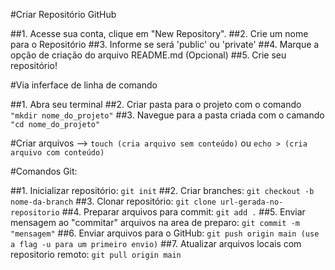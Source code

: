 #Criar Repositório GitHub

##1. Acesse sua conta, clique em "New Repository".
##2. Crie um nome para o Repositório
##3. Informe se será 'public' ou 'private'
##4. Marque a opção de criação do arquivo README.md (Opcional)
##5. Crie seu repositório! 

#Via inferface de linha de comando

##1. Abra seu terminal
##2. Criar pasta para o projeto com o comando ```"mkdir nome_do_projeto"```
##3. Navegue para a pasta criada com o camando ```"cd nome_do_projeto"```

#Criar arquivos --> ```touch (cria arquivo sem conteúdo)``` ou ```echo > (cria arquivo com conteúdo)```

#Comandos Git:

##1. Inicializar repositório: ```git init```
##2. Criar branches: ```git checkout -b nome-da-branch```
##3. Clonar repositório: ```git clone url-gerada-no-repositorio```
##4. Preparar arquivos para commit: ```git add .```
##5. Enviar mensagem ao "commitar" arquivos na area de preparo: ```git commit -m "mensagem"```
##6. Enviar arquivos para o GitHub: ```git push origin main (use a flag -u para um primeiro envio)```
##7. Atualizar arquivos locais com repositorio remoto: ```git pull origin main```
